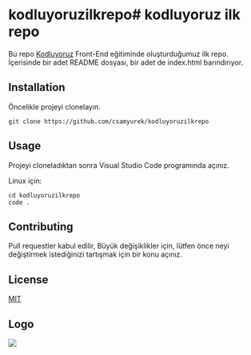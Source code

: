# kodluyoruzilkrepo# kodluyoruz ilk repo
Bu repo [Kodluyoruz](https://www.kodluyoruz.org) Front-End eğitiminde oluşturduğumuz ilk repo. İçerisinde bir adet README dosyası, bir adet de index.html barındırıyor. 
## Installation
Öncelikle projeyi clonelayın.

`git clone https://github.com/csamyurek/kodluyoruzilkrepo`
## Usage
Projeyi cloneladıktan sonra Visual Studio Code programında açınız.

Linux için:

```
cd kodluyoruzilkrepo
code .
```
## Contributing 
Pull requestler kabul edilir, Büyük değişiklikler için, lütfen önce neyi değiştirmek istediğinizi tartışmak için bir konu açınız.
## License
[MIT](https://choosealicense.com/licenses/mit/)


## Logo
![](https://avatars.githubusercontent.com/u/30476529?s=280&v=4)